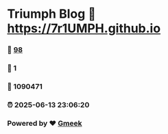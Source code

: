 # Triumph Blog :link: https://7r1UMPH.github.io 
### :page_facing_up: [98](https://7r1UMPH.github.io/tag.html) 
### :speech_balloon: 1 
### :hibiscus: 1090471 
### :alarm_clock: 2025-06-13 23:06:20 
### Powered by :heart: [Gmeek](https://github.com/Meekdai/Gmeek)
